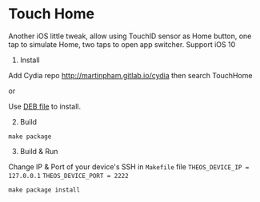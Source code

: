 Touch Home
=====
Another iOS little tweak, allow using TouchID sensor as Home button, one tap to simulate Home, two taps to open app switcher. Support iOS 10

1) Install

Add Cydia repo http://martinpham.gitlab.io/cydia then search TouchHome

or

Use [DEB file](/packages/) to install.

2) Build

``make package``

3) Build & Run

Change IP & Port of your device's SSH in ``Makefile`` file
``THEOS_DEVICE_IP = 127.0.0.1``
``THEOS_DEVICE_PORT = 2222``

``make package install``